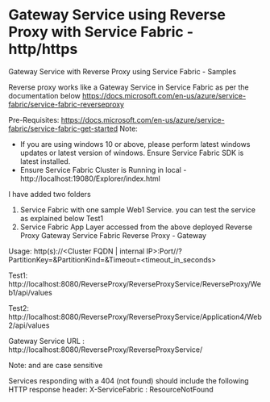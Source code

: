# Gateway Service using Reverse Proxy with Service Fabric - http/https
Gateway Service with Reverse Proxy using Service Fabric - Samples 

Reverse proxy works like a Gateway Service in Service Fabric as per the documentation below
https://docs.microsoft.com/en-us/azure/service-fabric/service-fabric-reverseproxy

Pre-Requisites:
https://docs.microsoft.com/en-us/azure/service-fabric/service-fabric-get-started
Note: 
 - If you are using windows 10 or above, please perform latest windows updates or latest version of windows. Ensure Service Fabric SDK is latest installed.
 - Ensure Service Fabric Cluster is Running in local - http://localhost:19080/Explorer/index.html


I have added two folders
1. Service Fabric with one sample Web1 Service. you can test the service as explained below Test1
2. Service Fabric App Layer accessed from the above deployed Reverse Proxy Gateway
Service Fabric Reverse Proxy - Gateway

Usage:
	http(s)://<Cluster FQDN | internal IP>:Port/<ServiceInstanceName>/<Suffix path>?PartitionKey=<key>&PartitionKind=<partitionkind>&Timeout=<timeout_in_seconds>

Test1: 
  http://localhost:8080/ReverseProxy/ReverseProxyService/ReverseProxy/Web1/api/values
  
Test2:
  http://localhost:8080/ReverseProxy/ReverseProxyService/Application4/Web2/api/values

Gateway Service URL : http://localhost:8080/ReverseProxy/ReverseProxyService/

Note: <ServiceInstanceName> and <Suffix path> are case sensitive

Services responding with a 404 (not found) should include the following HTTP response header:
	X-ServiceFabric : ResourceNotFound
